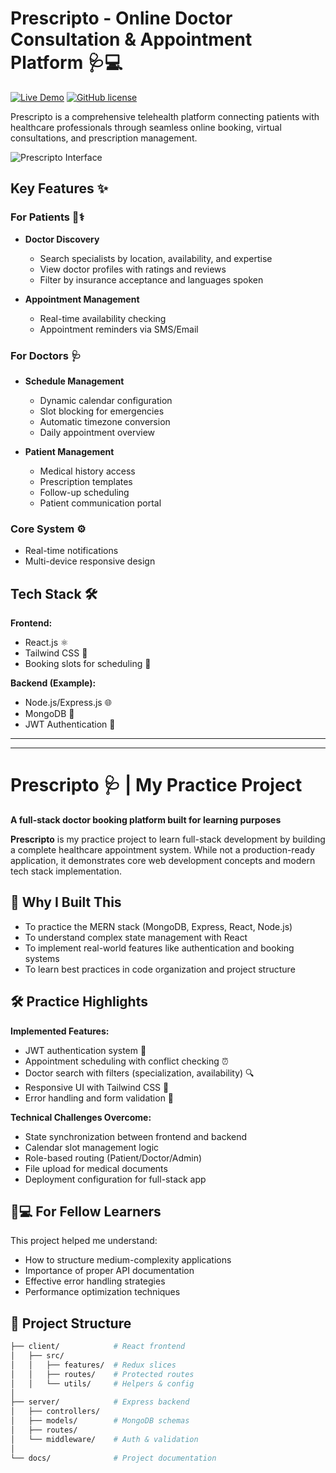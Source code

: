 # Prescripto - Online Doctor Consultation & Appointment Platform 🩺💻

[![Live Demo](https://img.shields.io/badge/demo-live%20demo-green)](https://prescripto-client-w918.onrender.com)
[![GitHub license](https://img.shields.io/badge/license-MIT-blue.svg)](https://github.com/yourusername/prescripto-client/blob/main/LICENSE)

Prescripto is a comprehensive telehealth platform connecting patients with healthcare professionals through seamless online booking, virtual consultations, and prescription management.

![Prescripto Interface](https://prescripto-client-w918.onrender.com/assets/header_img-DhAi3lLA.png)

## Key Features ✨

### For Patients 👨⚕️
- **Doctor Discovery**
  - Search specialists by location, availability, and expertise
  - View doctor profiles with ratings and reviews
  - Filter by insurance acceptance and languages spoken

- **Appointment Management**
  - Real-time availability checking
  - Appointment reminders via SMS/Email

### For Doctors 🩺
- **Schedule Management**
  - Dynamic calendar configuration
  - Slot blocking for emergencies
  - Automatic timezone conversion
  - Daily appointment overview

- **Patient Management**
  - Medical history access
  - Prescription templates
  - Follow-up scheduling
  - Patient communication portal

### Core System ⚙️
- Real-time notifications
- Multi-device responsive design

## Tech Stack 🛠️

**Frontend:**
- React.js ⚛️
- Tailwind CSS 🌊
- Booking slots for scheduling 📅

**Backend (Example):**
- Node.js/Express.js 🌐
- MongoDB 🍃
- JWT Authentication 🔐

***
---

# Prescripto 🩺 | My Practice Project

**A full-stack doctor booking platform built for learning purposes**

**Prescripto** is my practice project to learn full-stack development by building a complete healthcare appointment system. While not a production-ready application, it demonstrates core web development concepts and modern tech stack implementation.

## 🌟 Why I Built This
- To practice the MERN stack (MongoDB, Express, React, Node.js)
- To understand complex state management with React
- To implement real-world features like authentication and booking systems
- To learn best practices in code organization and project structure

## 🛠️ Practice Highlights
**Implemented Features:**
- JWT authentication system 🔑
- Appointment scheduling with conflict checking ⏰
- Doctor search with filters (specialization, availability) 🔍
- Responsive UI with Tailwind CSS 💅
- Error handling and form validation 🚨

**Technical Challenges Overcome:**
- State synchronization between frontend and backend
- Calendar slot management logic
- Role-based routing (Patient/Doctor/Admin)
- File upload for medical documents
- Deployment configuration for full-stack app

## 🧑💻 For Fellow Learners
This project helped me understand:
- How to structure medium-complexity applications
- Importance of proper API documentation
- Effective error handling strategies
- Performance optimization techniques

## 🚧 Project Structure
```bash
├── client/            # React frontend
│   ├── src/
│   │   ├── features/  # Redux slices
│   │   ├── routes/    # Protected routes
│   │   └── utils/     # Helpers & config
│
├── server/            # Express backend
│   ├── controllers/
│   ├── models/        # MongoDB schemas
│   ├── routes/
│   └── middleware/    # Auth & validation
│
└── docs/              # Project documentation
